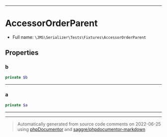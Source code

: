 ***

# AccessorOrderParent





* Full name: `\JMS\Serializer\Tests\Fixtures\AccessorOrderParent`



## Properties


### b



```php
private $b
```






***

### a



```php
private $a
```






***



***
> Automatically generated from source code comments on 2022-06-25 using [phpDocumentor](http://www.phpdoc.org/) and [saggre/phpdocumentor-markdown](https://github.com/Saggre/phpDocumentor-markdown)
